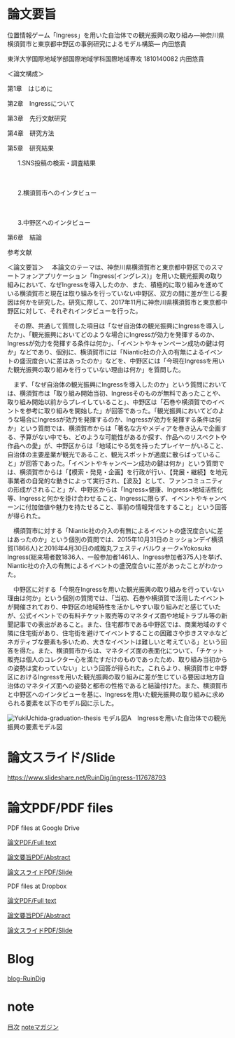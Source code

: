 # 論文要旨
<p>位置情報ゲーム「Ingress」を用いた自治体での観光振興の取り組み―神奈川県横須賀市と東京都中野区の事例研究によるモデル構築― 内田悠貴</p>
<p>東洋大学国際地域学部国際地域学科国際地域専攻 1810140082 内田悠貴</p>
<p>＜論文構成＞</p>

第1章　はじめに

第2章　Ingressについて

第3章　先行文献研究

第4章　研究方法

第5章　研究結果
　<ol>1.SNS投稿の検索・調査結果</ol>
　<ol>2.横須賀市へのインタビュー</ol>
　<ol>3.中野区へのインタビュー</ol>

第6章　結論

参考文献

＜論文要旨＞
　本論文のテーマは、神奈川県横須賀市と東京都中野区でのスマートフォンアプリケーション「Ingress(イングレス)」を用いた観光振興の取り組みにおいて、なぜIngressを導入したのか、また、積極的に取り組みを進めている横須賀市と現在は取り組みを行っていない中野区、双方の間に差が生じる要因は何かを研究した。研究に際して、2017年11月に神奈川県横須賀市と東京都中野区に対して、それぞれインタビューを行った。
 
　その際、共通して質問した項目は「なぜ自治体の観光振興にIngressを導入したか」、「観光振興においてどのような場合にIngressが効力を発揮するのか、Ingressが効力を発揮する条件は何か」、「イベントやキャンペーン成功の鍵は何か」などであり、個別に、横須賀市には「Niantic社の介入の有無によるイベントの盛況度合いに差はあったのか」などを、中野区には「今現在Ingressを用いた観光振興の取り組みを行っていない理由は何か」を質問した。
 
　まず、「なぜ自治体の観光振興にIngressを導入したのか」という質問においては、横須賀市は「取り組み開始当初、Ingressそのものが無料であったことや、取り組み開始以前からプレイしていること」、中野区は「石巻や横須賀でのイベントを参考に取り組みを開始した」が回答であった。「観光振興においてどのような場合にIngressが効力を発揮するのか、Ingressが効力を発揮する条件は何か」という質問では、横須賀市からは「著名な方やメディアを巻き込んで企画する、予算がない中でも、どのような可能性があるか探す、作品へのリスペクトや作品への愛」が、中野区からは「地域にやる気を持ったプレイヤーがいること、自治体の主要産業が観光であること、観光スポットが適度に散らばっていること」が回答であった。「イベントやキャンペーン成功の鍵は何か」という質問では、横須賀市からは「【模索・発見・企画】を行政が行い、【発展・継続】を地元事業者の自発的な動きによって実行され、【波及】として、ファンコミュニティの形成がされること」が、中野区からは「Ingress×健康、Ingress×地域活性化等、Ingressと何かを掛け合わせること、Ingressに限らず、イベントやキャンペーンに付加価値や魅力を持たせること、事前の情報発信をすること」という回答が得られた。
 
　横須賀市に対する「Niantic社の介入の有無によるイベントの盛況度合いに差はあったのか」という個別の質問では、2015年10月31日のミッションデイ横須賀(1866人)と2016年4月30日の咸臨丸フェスティバルウォーク×Yokosuka Ingress(総来場者数1836人、一般参加者1461人、Ingress参加者375人)を挙げ、Niantic社の介入の有無によるイベントの盛況度合いに差があったことがわかった。
 
　中野区に対する「今現在Ingressを用いた観光振興の取り組みを行っていない理由は何か」という個別の質問では、「当初、石巻や横須賀で活用したイベントが開催されており、中野区の地域特性を活かしやすい取り組みだと感じていたが、公式イベントでの有料チケット販売等のマネタイズ面や地域トラブル等の新聞記事での表出があること。また、住宅都市である中野区では、商業地域のすぐ隣に住宅街があり、住宅街を避けてイベントすることの困難さや歩きスマホなどネガティブな要素も多いため、大きなイベントは難しいと考えている」という回答を得た。また、横須賀市からは、マネタイズ面の表面化について、「チケット販売は個人のコレクター心を満たすだけのものであったため、取り組み当初からの姿勢は変わっていない」という回答が得られた。これらより、横須賀市と中野区におけるIngressを用いた観光振興の取り組みに差が生じている要因は地方自治体のマネタイズ面への姿勢と都市の性格であると結論付けた。また、横須賀市と中野区へのインタビューを基に、Ingressを用いた観光振興の取り組みに求められる要素を以下のモデル図に示した。

![YukiUchida-graduation-thesis](https://user-images.githubusercontent.com/20723919/107115105-9c8c3f80-68ad-11eb-818b-e16841536bc5.jpg)
モデル図A　Ingressを用いた自治体での観光振興の要素モデル図

# 論文スライド/Slide
<a href="https://www.slideshare.net/RuinDig/ingress-117678793">https://www.slideshare.net/RuinDig/ingress-117678793</a>

# 論文PDF/PDF files

PDF files at Google Drive

<a href="https://drive.google.com/file/d/12kUlZKJbUV_Lnic-Ge5_Z1tVxp4gnr3l/view">論文PDF/Full text</a>

<a href="https://drive.google.com/file/d/16MhMcw0TlMIcepapaUHOGbLVTjRX-ZVS/view">論文要旨PDF/Abstract</a>

<a href="https://drive.google.com/file/d/1zUlxfyv06cB9OH0x2v1YFG7wYHBC_5KT/view">論文スライドPDF/Slide</a>

PDF files at Dropbox

<a href="https://www.dropbox.com/s/xbcaqb7lvoyeuyt/Ingress-sightseeing_YukiUchida.pdf">論文PDF/Full text</a>

<a href="https://www.dropbox.com/s/epkkv81jbn2wg6m/Ingress-sightseeing_YukiUchida_abstract.pdf">論文要旨PDF/Abstract</a>

<a href="https://www.dropbox.com/s/71zw81xtst93igi/Ingress-sightseeing_YukiUchida_slide.pdf">論文スライドPDF/Slide</a>

# Blog
<a href="https://ruindig.hatenablog.jp/entry/ingress/rd-yu-graduate-thesis">blog-RuinDig</a>

# note
<a href="https://note.com/ruindig/n/n78b0c3112584">目次</a>
<a href="https://note.com/ruindig/m/mef101a2f8bc6">noteマガジン</a>
